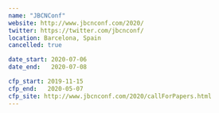 ```yaml
---
name: "JBCNConf"
website: http://www.jbcnconf.com/2020/
twitter: https://twitter.com/jbcnconf/
location: Barcelona, Spain
cancelled: true

date_start: 2020-07-06
date_end:   2020-07-08

cfp_start: 2019-11-15
cfp_end:   2020-05-07
cfp_site: http://www.jbcnconf.com/2020/callForPapers.html
---
```


